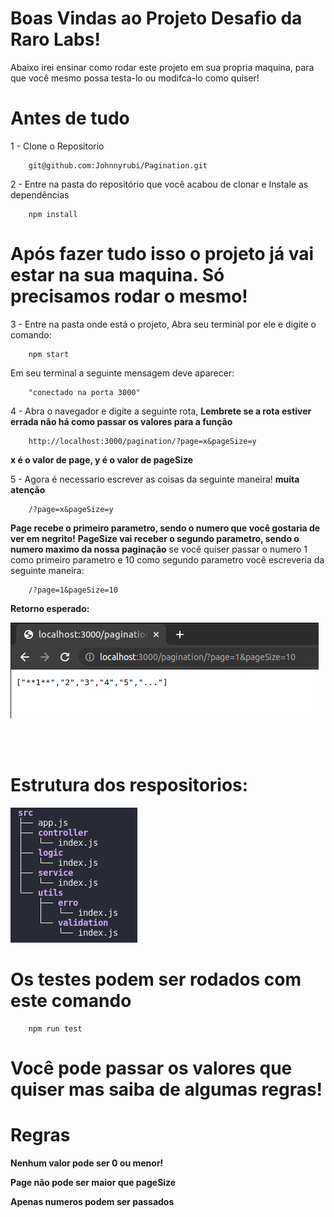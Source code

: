 # Boas Vindas ao Projeto Desafio da Raro Labs!

Abaixo irei ensinar como rodar este projeto em sua propria maquina, para que você mesmo possa testa-lo ou modifca-lo como quiser!

# Antes de tudo 

1 - Clone o Repositorio

~~~
    git@github.com:Johnnyrubi/Pagination.git
~~~

2 - Entre na pasta do repositório que você acabou de clonar e Instale as dependências 

~~~
    npm install
~~~

# Após fazer tudo isso o projeto já vai estar na sua maquina. Só precisamos rodar o mesmo!


3 - Entre na pasta onde está o projeto, Abra seu terminal por ele e digite o comando:

~~~
    npm start
~~~

 Em seu terminal a seguinte mensagem deve aparecer:
~~~
    "conectado na porta 3000"
~~~

4 - Abra o navegador e digite a seguinte rota,
    **Lembrete se a rota estiver errada não há como passar os valores para a função**
~~~
    http://localhost:3000/pagination/?page=x&pageSize=y
~~~
**x é o valor de page, y é o valor de pageSize**

5 - Agora é necessario escrever as coisas da seguinte maneira!
                    **muita atenção**
~~~
    /?page=x&pageSize=y
~~~

**Page recebe  o primeiro parametro, sendo o numero que você gostaria de ver em negrito!**
**PageSize vai receber o segundo parametro, sendo o numero maximo da nossa paginação**
se vocẽ quiser passar o numero 1 como primeiro parametro e 10 como segundo parametro você escreveria da seguinte maneira:

~~~
    /?page=1&pageSize=10
~~~

**Retorno esperado:**

![Nome](images/projetoRaroLabs.png)

<br>
<br>

# Estrutura dos respositorios:
![Repositorio](images/estrutura.png)

# Os testes podem ser rodados com este comando

~~~
    npm run test
~~~

# Você pode passar os valores que quiser mas saiba de algumas regras!

# Regras

**Nenhum valor pode ser 0 ou menor!**

**Page não pode ser maior que pageSize**

**Apenas numeros podem ser passados**
